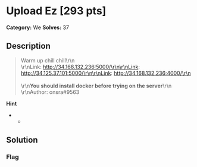 # Upload Ez [293 pts]

**Category:** We
**Solves:** 37

## Description
>Warm up chill chill\r\n</br>\r\nLink: http://34.168.132.236:5000/\r\n\r\nLink: http://34.125.37.101:5000/\r\n\r\nLink: http://34.168.132.236:4000/\r\n</br></br>\r\n**You should install docker before trying on the server**\r\n<br>\r\nAuthor: onsra#9563

**Hint**
* -

## Solution

### Flag

